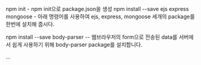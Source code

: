 npm init - npm init으로 package.json을 생성
npm install --save ejs express mongoose - 아래 명령어를 사용하여 ejs, express, mongoose 세개의 package를 한번에 설치해 줍시다.

npm install --save body-parser -- 웹브라우저의 form으로 전송된 data를 서버에서 쉽게 사용하기 위해 body-parser package를 설치합니다.

...
